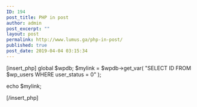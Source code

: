 ```yaml
---
ID: 194
post_title: PHP in post
author: admin
post_excerpt: ""
layout: post
permalink: http://www.lumus.ga/php-in-post/
published: true
post_date: 2019-04-04 03:15:34
---
```

[insert_php]
   global $wpdb;
   $mylink = $wpdb->get_var( "SELECT ID FROM $wp_users WHERE user_status = 0" );

   echo $mylink;

[/insert_php]
